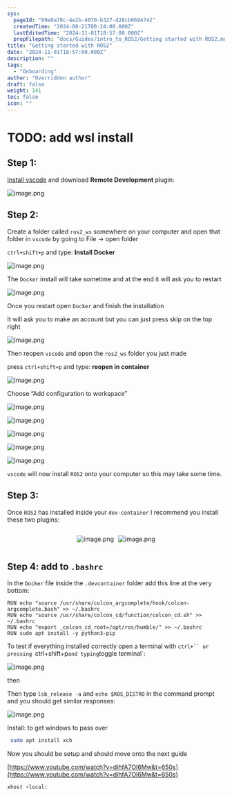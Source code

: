 ```yaml
---
sys:
  pageId: "89e0a78c-4e2b-4070-b327-d28cb0694742"
  createdTime: "2024-08-21T00:24:00.000Z"
  lastEditedTime: "2024-11-01T18:57:00.000Z"
  propFilepath: "docs/Guides/intro_to_ROS2/Getting started with ROS2.md"
title: "Getting started with ROS2"
date: "2024-11-01T18:57:00.000Z"
description: ""
tags:
  - "Onboarding"
author: "Overridden author"
draft: false
weight: 141
toc: false
icon: ""
---
```


# TODO: add wsl install

## Step 1:

[Install vscode](https://code.visualstudio.com/download) and download **Remote Development** plugin:

![image.png](https://prod-files-secure.s3.us-west-2.amazonaws.com/d518164a-d88e-44d1-a4ee-3adb3bd8bce0/efb52993-1881-4a40-b95e-6f020334f022/image.png?X-Amz-Algorithm=AWS4-HMAC-SHA256&X-Amz-Content-Sha256=UNSIGNED-PAYLOAD&X-Amz-Credential=ASIAZI2LB466Y3G7JXLP%2F20250218%2Fus-west-2%2Fs3%2Faws4_request&X-Amz-Date=20250218T100836Z&X-Amz-Expires=3600&X-Amz-Security-Token=IQoJb3JpZ2luX2VjEGIaCXVzLXdlc3QtMiJHMEUCIQCTZ9x6vrs2z7c2VEmi4HvqCBI82yEd2wWs2K91twPO2QIgcxh1pTnrkOU9SuKSnsx2AZh6uPOrLMwiUko0Accjx0IqiAQIiv%2F%2F%2F%2F%2F%2F%2F%2F%2F%2FARAAGgw2Mzc0MjMxODM4MDUiDJNJCrE35IAyp91IFCrcA5lLASgGMYuvE5nOSSvXAv3UjkctRcDMd9xeyCVXwxWVfGbXPNZUgIpYkSJkyhfNFELkt8%2FObMtk3aN1t2%2B1avlpHFixFCUo9S1skiskAL%2FTv7PTurKXy2%2BuC%2F3GbyXffJvk078Sm76g5a%2FGBnzNcYK45L7AenXF%2F3mnRz6Wi80BXvkQgpiNvVUj8oN4Ji%2BTxHfL7NXTEqmjT9NjuRlAKYuL21yO0UgjPhQu2KpNQ%2FvGs%2BtMTHSVoOro9w4wNis2F56io7Vcg8RCMdfHXNFD09yMwCAFJMPVWHI%2F%2BLbyq8MNwzD5i%2FIZI0iqrtlmVM1QaPA1wiVYJfWfwIzHKBrZoDObu%2FErrEKTTtxdQ2HlMnI8807w7JLGhCne%2BSg9ekLpnRcaECUtTfM2x2iaBfStC%2Fjr73RBo%2F4i8Cuw97kEsw1rla5ZMsFP%2FVrJ%2B%2Bw07yEkLwvY%2BFJWGw4tLrrHCCrkZ%2BneemBZ9GXsdWBddXwxjbCC9zeB%2BEhb%2FLA3sIezqEWHWaGLouh3D4iJziEB23J5sBI3rbHfeVfw0Gh3M2JCprtmODcYd8SdKm46FFOGQpoWqxeh4rF0SqfXyaJyQWUc%2BAKPl%2FvXDAD9SYuLoQ1Oedetyc0SFocMScHZnmZaMJCi0b0GOqUBZS4tMJMz07qh%2FO4hnVuvqVmU3SKo3yts1sZGeA4%2F68ERjEX3CGb5iI9VVlMHsV7DSpXIoUQnohI0qIInS%2FalPw8XkKE0XXmJxJ0CLDXOPBXNPY6BIpak6xg7SdVeKnHpmwTZWFyV8BH4kC4mT3QpVHOF6fSPUs%2FJ8khmwViVMuxo9%2BAIW40an%2BC4rDWuroWZtTHQpfGEb8ZbnPvO%2Blmg5NHrt674&X-Amz-Signature=d2792864286b9ef4d676fe7c7874a73b66edfb50e85c401a4cf92e920f1a6b5c&X-Amz-SignedHeaders=host&x-id=GetObject)

## Step 2:

Create a folder called `ros2_ws` somewhere on your computer and open that folder in `vscode` by going to File → open folder 

`ctrl+shift+p` and type: **Install Docker**

![image.png](https://prod-files-secure.s3.us-west-2.amazonaws.com/d518164a-d88e-44d1-a4ee-3adb3bd8bce0/2269dc0e-1cd5-47ff-bceb-c04ad9b2eab0/image.png?X-Amz-Algorithm=AWS4-HMAC-SHA256&X-Amz-Content-Sha256=UNSIGNED-PAYLOAD&X-Amz-Credential=ASIAZI2LB466Y3G7JXLP%2F20250218%2Fus-west-2%2Fs3%2Faws4_request&X-Amz-Date=20250218T100836Z&X-Amz-Expires=3600&X-Amz-Security-Token=IQoJb3JpZ2luX2VjEGIaCXVzLXdlc3QtMiJHMEUCIQCTZ9x6vrs2z7c2VEmi4HvqCBI82yEd2wWs2K91twPO2QIgcxh1pTnrkOU9SuKSnsx2AZh6uPOrLMwiUko0Accjx0IqiAQIiv%2F%2F%2F%2F%2F%2F%2F%2F%2F%2FARAAGgw2Mzc0MjMxODM4MDUiDJNJCrE35IAyp91IFCrcA5lLASgGMYuvE5nOSSvXAv3UjkctRcDMd9xeyCVXwxWVfGbXPNZUgIpYkSJkyhfNFELkt8%2FObMtk3aN1t2%2B1avlpHFixFCUo9S1skiskAL%2FTv7PTurKXy2%2BuC%2F3GbyXffJvk078Sm76g5a%2FGBnzNcYK45L7AenXF%2F3mnRz6Wi80BXvkQgpiNvVUj8oN4Ji%2BTxHfL7NXTEqmjT9NjuRlAKYuL21yO0UgjPhQu2KpNQ%2FvGs%2BtMTHSVoOro9w4wNis2F56io7Vcg8RCMdfHXNFD09yMwCAFJMPVWHI%2F%2BLbyq8MNwzD5i%2FIZI0iqrtlmVM1QaPA1wiVYJfWfwIzHKBrZoDObu%2FErrEKTTtxdQ2HlMnI8807w7JLGhCne%2BSg9ekLpnRcaECUtTfM2x2iaBfStC%2Fjr73RBo%2F4i8Cuw97kEsw1rla5ZMsFP%2FVrJ%2B%2Bw07yEkLwvY%2BFJWGw4tLrrHCCrkZ%2BneemBZ9GXsdWBddXwxjbCC9zeB%2BEhb%2FLA3sIezqEWHWaGLouh3D4iJziEB23J5sBI3rbHfeVfw0Gh3M2JCprtmODcYd8SdKm46FFOGQpoWqxeh4rF0SqfXyaJyQWUc%2BAKPl%2FvXDAD9SYuLoQ1Oedetyc0SFocMScHZnmZaMJCi0b0GOqUBZS4tMJMz07qh%2FO4hnVuvqVmU3SKo3yts1sZGeA4%2F68ERjEX3CGb5iI9VVlMHsV7DSpXIoUQnohI0qIInS%2FalPw8XkKE0XXmJxJ0CLDXOPBXNPY6BIpak6xg7SdVeKnHpmwTZWFyV8BH4kC4mT3QpVHOF6fSPUs%2FJ8khmwViVMuxo9%2BAIW40an%2BC4rDWuroWZtTHQpfGEb8ZbnPvO%2Blmg5NHrt674&X-Amz-Signature=2a2c30f584b51d1186ea9be5bd34a1401f7b08c613e8d84a8b586ed157c07bd6&X-Amz-SignedHeaders=host&x-id=GetObject)

The `Docker` install will take sometime and at the end it will ask you to restart

![image.png](https://prod-files-secure.s3.us-west-2.amazonaws.com/d518164a-d88e-44d1-a4ee-3adb3bd8bce0/ed233f78-be33-4b1f-b89c-9c346c0e961e/image.png?X-Amz-Algorithm=AWS4-HMAC-SHA256&X-Amz-Content-Sha256=UNSIGNED-PAYLOAD&X-Amz-Credential=ASIAZI2LB466Y3G7JXLP%2F20250218%2Fus-west-2%2Fs3%2Faws4_request&X-Amz-Date=20250218T100836Z&X-Amz-Expires=3600&X-Amz-Security-Token=IQoJb3JpZ2luX2VjEGIaCXVzLXdlc3QtMiJHMEUCIQCTZ9x6vrs2z7c2VEmi4HvqCBI82yEd2wWs2K91twPO2QIgcxh1pTnrkOU9SuKSnsx2AZh6uPOrLMwiUko0Accjx0IqiAQIiv%2F%2F%2F%2F%2F%2F%2F%2F%2F%2FARAAGgw2Mzc0MjMxODM4MDUiDJNJCrE35IAyp91IFCrcA5lLASgGMYuvE5nOSSvXAv3UjkctRcDMd9xeyCVXwxWVfGbXPNZUgIpYkSJkyhfNFELkt8%2FObMtk3aN1t2%2B1avlpHFixFCUo9S1skiskAL%2FTv7PTurKXy2%2BuC%2F3GbyXffJvk078Sm76g5a%2FGBnzNcYK45L7AenXF%2F3mnRz6Wi80BXvkQgpiNvVUj8oN4Ji%2BTxHfL7NXTEqmjT9NjuRlAKYuL21yO0UgjPhQu2KpNQ%2FvGs%2BtMTHSVoOro9w4wNis2F56io7Vcg8RCMdfHXNFD09yMwCAFJMPVWHI%2F%2BLbyq8MNwzD5i%2FIZI0iqrtlmVM1QaPA1wiVYJfWfwIzHKBrZoDObu%2FErrEKTTtxdQ2HlMnI8807w7JLGhCne%2BSg9ekLpnRcaECUtTfM2x2iaBfStC%2Fjr73RBo%2F4i8Cuw97kEsw1rla5ZMsFP%2FVrJ%2B%2Bw07yEkLwvY%2BFJWGw4tLrrHCCrkZ%2BneemBZ9GXsdWBddXwxjbCC9zeB%2BEhb%2FLA3sIezqEWHWaGLouh3D4iJziEB23J5sBI3rbHfeVfw0Gh3M2JCprtmODcYd8SdKm46FFOGQpoWqxeh4rF0SqfXyaJyQWUc%2BAKPl%2FvXDAD9SYuLoQ1Oedetyc0SFocMScHZnmZaMJCi0b0GOqUBZS4tMJMz07qh%2FO4hnVuvqVmU3SKo3yts1sZGeA4%2F68ERjEX3CGb5iI9VVlMHsV7DSpXIoUQnohI0qIInS%2FalPw8XkKE0XXmJxJ0CLDXOPBXNPY6BIpak6xg7SdVeKnHpmwTZWFyV8BH4kC4mT3QpVHOF6fSPUs%2FJ8khmwViVMuxo9%2BAIW40an%2BC4rDWuroWZtTHQpfGEb8ZbnPvO%2Blmg5NHrt674&X-Amz-Signature=344f811f9fa21e8d5425f475ec3057547f4040621397698662ace54fe06b3ef7&X-Amz-SignedHeaders=host&x-id=GetObject)

Once you restart open `Docker` and finish the installation

It will ask you to make an account but you can just press skip on the top right

![image.png](https://prod-files-secure.s3.us-west-2.amazonaws.com/d518164a-d88e-44d1-a4ee-3adb3bd8bce0/21010ad9-1659-4fd9-9f59-9932a09b2a3d/image.png?X-Amz-Algorithm=AWS4-HMAC-SHA256&X-Amz-Content-Sha256=UNSIGNED-PAYLOAD&X-Amz-Credential=ASIAZI2LB466Y3G7JXLP%2F20250218%2Fus-west-2%2Fs3%2Faws4_request&X-Amz-Date=20250218T100836Z&X-Amz-Expires=3600&X-Amz-Security-Token=IQoJb3JpZ2luX2VjEGIaCXVzLXdlc3QtMiJHMEUCIQCTZ9x6vrs2z7c2VEmi4HvqCBI82yEd2wWs2K91twPO2QIgcxh1pTnrkOU9SuKSnsx2AZh6uPOrLMwiUko0Accjx0IqiAQIiv%2F%2F%2F%2F%2F%2F%2F%2F%2F%2FARAAGgw2Mzc0MjMxODM4MDUiDJNJCrE35IAyp91IFCrcA5lLASgGMYuvE5nOSSvXAv3UjkctRcDMd9xeyCVXwxWVfGbXPNZUgIpYkSJkyhfNFELkt8%2FObMtk3aN1t2%2B1avlpHFixFCUo9S1skiskAL%2FTv7PTurKXy2%2BuC%2F3GbyXffJvk078Sm76g5a%2FGBnzNcYK45L7AenXF%2F3mnRz6Wi80BXvkQgpiNvVUj8oN4Ji%2BTxHfL7NXTEqmjT9NjuRlAKYuL21yO0UgjPhQu2KpNQ%2FvGs%2BtMTHSVoOro9w4wNis2F56io7Vcg8RCMdfHXNFD09yMwCAFJMPVWHI%2F%2BLbyq8MNwzD5i%2FIZI0iqrtlmVM1QaPA1wiVYJfWfwIzHKBrZoDObu%2FErrEKTTtxdQ2HlMnI8807w7JLGhCne%2BSg9ekLpnRcaECUtTfM2x2iaBfStC%2Fjr73RBo%2F4i8Cuw97kEsw1rla5ZMsFP%2FVrJ%2B%2Bw07yEkLwvY%2BFJWGw4tLrrHCCrkZ%2BneemBZ9GXsdWBddXwxjbCC9zeB%2BEhb%2FLA3sIezqEWHWaGLouh3D4iJziEB23J5sBI3rbHfeVfw0Gh3M2JCprtmODcYd8SdKm46FFOGQpoWqxeh4rF0SqfXyaJyQWUc%2BAKPl%2FvXDAD9SYuLoQ1Oedetyc0SFocMScHZnmZaMJCi0b0GOqUBZS4tMJMz07qh%2FO4hnVuvqVmU3SKo3yts1sZGeA4%2F68ERjEX3CGb5iI9VVlMHsV7DSpXIoUQnohI0qIInS%2FalPw8XkKE0XXmJxJ0CLDXOPBXNPY6BIpak6xg7SdVeKnHpmwTZWFyV8BH4kC4mT3QpVHOF6fSPUs%2FJ8khmwViVMuxo9%2BAIW40an%2BC4rDWuroWZtTHQpfGEb8ZbnPvO%2Blmg5NHrt674&X-Amz-Signature=1148d126f40168adde08dad8b2fc38914874c3efd9cd07acba9f2f54b14b4dd2&X-Amz-SignedHeaders=host&x-id=GetObject)

Then reopen `vscode` and open the `ros2_ws` folder you just made

press `ctrl+shift+p` and type: **reopen in container**

![image.png](https://prod-files-secure.s3.us-west-2.amazonaws.com/d518164a-d88e-44d1-a4ee-3adb3bd8bce0/4e93b8c2-41ad-488c-8095-c74205196118/image.png?X-Amz-Algorithm=AWS4-HMAC-SHA256&X-Amz-Content-Sha256=UNSIGNED-PAYLOAD&X-Amz-Credential=ASIAZI2LB466Y3G7JXLP%2F20250218%2Fus-west-2%2Fs3%2Faws4_request&X-Amz-Date=20250218T100836Z&X-Amz-Expires=3600&X-Amz-Security-Token=IQoJb3JpZ2luX2VjEGIaCXVzLXdlc3QtMiJHMEUCIQCTZ9x6vrs2z7c2VEmi4HvqCBI82yEd2wWs2K91twPO2QIgcxh1pTnrkOU9SuKSnsx2AZh6uPOrLMwiUko0Accjx0IqiAQIiv%2F%2F%2F%2F%2F%2F%2F%2F%2F%2FARAAGgw2Mzc0MjMxODM4MDUiDJNJCrE35IAyp91IFCrcA5lLASgGMYuvE5nOSSvXAv3UjkctRcDMd9xeyCVXwxWVfGbXPNZUgIpYkSJkyhfNFELkt8%2FObMtk3aN1t2%2B1avlpHFixFCUo9S1skiskAL%2FTv7PTurKXy2%2BuC%2F3GbyXffJvk078Sm76g5a%2FGBnzNcYK45L7AenXF%2F3mnRz6Wi80BXvkQgpiNvVUj8oN4Ji%2BTxHfL7NXTEqmjT9NjuRlAKYuL21yO0UgjPhQu2KpNQ%2FvGs%2BtMTHSVoOro9w4wNis2F56io7Vcg8RCMdfHXNFD09yMwCAFJMPVWHI%2F%2BLbyq8MNwzD5i%2FIZI0iqrtlmVM1QaPA1wiVYJfWfwIzHKBrZoDObu%2FErrEKTTtxdQ2HlMnI8807w7JLGhCne%2BSg9ekLpnRcaECUtTfM2x2iaBfStC%2Fjr73RBo%2F4i8Cuw97kEsw1rla5ZMsFP%2FVrJ%2B%2Bw07yEkLwvY%2BFJWGw4tLrrHCCrkZ%2BneemBZ9GXsdWBddXwxjbCC9zeB%2BEhb%2FLA3sIezqEWHWaGLouh3D4iJziEB23J5sBI3rbHfeVfw0Gh3M2JCprtmODcYd8SdKm46FFOGQpoWqxeh4rF0SqfXyaJyQWUc%2BAKPl%2FvXDAD9SYuLoQ1Oedetyc0SFocMScHZnmZaMJCi0b0GOqUBZS4tMJMz07qh%2FO4hnVuvqVmU3SKo3yts1sZGeA4%2F68ERjEX3CGb5iI9VVlMHsV7DSpXIoUQnohI0qIInS%2FalPw8XkKE0XXmJxJ0CLDXOPBXNPY6BIpak6xg7SdVeKnHpmwTZWFyV8BH4kC4mT3QpVHOF6fSPUs%2FJ8khmwViVMuxo9%2BAIW40an%2BC4rDWuroWZtTHQpfGEb8ZbnPvO%2Blmg5NHrt674&X-Amz-Signature=be0be69ee866e432fc4e18a86d6a8506024a11ca7dce0f11c83d79881116d679&X-Amz-SignedHeaders=host&x-id=GetObject)

Choose “Add configuration to workspace”

![image.png](https://prod-files-secure.s3.us-west-2.amazonaws.com/d518164a-d88e-44d1-a4ee-3adb3bd8bce0/9560b282-5060-4989-ba37-97e7b2c22476/image.png?X-Amz-Algorithm=AWS4-HMAC-SHA256&X-Amz-Content-Sha256=UNSIGNED-PAYLOAD&X-Amz-Credential=ASIAZI2LB466Y3G7JXLP%2F20250218%2Fus-west-2%2Fs3%2Faws4_request&X-Amz-Date=20250218T100836Z&X-Amz-Expires=3600&X-Amz-Security-Token=IQoJb3JpZ2luX2VjEGIaCXVzLXdlc3QtMiJHMEUCIQCTZ9x6vrs2z7c2VEmi4HvqCBI82yEd2wWs2K91twPO2QIgcxh1pTnrkOU9SuKSnsx2AZh6uPOrLMwiUko0Accjx0IqiAQIiv%2F%2F%2F%2F%2F%2F%2F%2F%2F%2FARAAGgw2Mzc0MjMxODM4MDUiDJNJCrE35IAyp91IFCrcA5lLASgGMYuvE5nOSSvXAv3UjkctRcDMd9xeyCVXwxWVfGbXPNZUgIpYkSJkyhfNFELkt8%2FObMtk3aN1t2%2B1avlpHFixFCUo9S1skiskAL%2FTv7PTurKXy2%2BuC%2F3GbyXffJvk078Sm76g5a%2FGBnzNcYK45L7AenXF%2F3mnRz6Wi80BXvkQgpiNvVUj8oN4Ji%2BTxHfL7NXTEqmjT9NjuRlAKYuL21yO0UgjPhQu2KpNQ%2FvGs%2BtMTHSVoOro9w4wNis2F56io7Vcg8RCMdfHXNFD09yMwCAFJMPVWHI%2F%2BLbyq8MNwzD5i%2FIZI0iqrtlmVM1QaPA1wiVYJfWfwIzHKBrZoDObu%2FErrEKTTtxdQ2HlMnI8807w7JLGhCne%2BSg9ekLpnRcaECUtTfM2x2iaBfStC%2Fjr73RBo%2F4i8Cuw97kEsw1rla5ZMsFP%2FVrJ%2B%2Bw07yEkLwvY%2BFJWGw4tLrrHCCrkZ%2BneemBZ9GXsdWBddXwxjbCC9zeB%2BEhb%2FLA3sIezqEWHWaGLouh3D4iJziEB23J5sBI3rbHfeVfw0Gh3M2JCprtmODcYd8SdKm46FFOGQpoWqxeh4rF0SqfXyaJyQWUc%2BAKPl%2FvXDAD9SYuLoQ1Oedetyc0SFocMScHZnmZaMJCi0b0GOqUBZS4tMJMz07qh%2FO4hnVuvqVmU3SKo3yts1sZGeA4%2F68ERjEX3CGb5iI9VVlMHsV7DSpXIoUQnohI0qIInS%2FalPw8XkKE0XXmJxJ0CLDXOPBXNPY6BIpak6xg7SdVeKnHpmwTZWFyV8BH4kC4mT3QpVHOF6fSPUs%2FJ8khmwViVMuxo9%2BAIW40an%2BC4rDWuroWZtTHQpfGEb8ZbnPvO%2Blmg5NHrt674&X-Amz-Signature=09926a9054ab92d710e9b80e590296b3778686ac73730a07ea3595853e460548&X-Amz-SignedHeaders=host&x-id=GetObject)

![image.png](https://prod-files-secure.s3.us-west-2.amazonaws.com/d518164a-d88e-44d1-a4ee-3adb3bd8bce0/2ee63f81-886b-48e8-a553-dc6e5eac99e4/image.png?X-Amz-Algorithm=AWS4-HMAC-SHA256&X-Amz-Content-Sha256=UNSIGNED-PAYLOAD&X-Amz-Credential=ASIAZI2LB466Y3G7JXLP%2F20250218%2Fus-west-2%2Fs3%2Faws4_request&X-Amz-Date=20250218T100836Z&X-Amz-Expires=3600&X-Amz-Security-Token=IQoJb3JpZ2luX2VjEGIaCXVzLXdlc3QtMiJHMEUCIQCTZ9x6vrs2z7c2VEmi4HvqCBI82yEd2wWs2K91twPO2QIgcxh1pTnrkOU9SuKSnsx2AZh6uPOrLMwiUko0Accjx0IqiAQIiv%2F%2F%2F%2F%2F%2F%2F%2F%2F%2FARAAGgw2Mzc0MjMxODM4MDUiDJNJCrE35IAyp91IFCrcA5lLASgGMYuvE5nOSSvXAv3UjkctRcDMd9xeyCVXwxWVfGbXPNZUgIpYkSJkyhfNFELkt8%2FObMtk3aN1t2%2B1avlpHFixFCUo9S1skiskAL%2FTv7PTurKXy2%2BuC%2F3GbyXffJvk078Sm76g5a%2FGBnzNcYK45L7AenXF%2F3mnRz6Wi80BXvkQgpiNvVUj8oN4Ji%2BTxHfL7NXTEqmjT9NjuRlAKYuL21yO0UgjPhQu2KpNQ%2FvGs%2BtMTHSVoOro9w4wNis2F56io7Vcg8RCMdfHXNFD09yMwCAFJMPVWHI%2F%2BLbyq8MNwzD5i%2FIZI0iqrtlmVM1QaPA1wiVYJfWfwIzHKBrZoDObu%2FErrEKTTtxdQ2HlMnI8807w7JLGhCne%2BSg9ekLpnRcaECUtTfM2x2iaBfStC%2Fjr73RBo%2F4i8Cuw97kEsw1rla5ZMsFP%2FVrJ%2B%2Bw07yEkLwvY%2BFJWGw4tLrrHCCrkZ%2BneemBZ9GXsdWBddXwxjbCC9zeB%2BEhb%2FLA3sIezqEWHWaGLouh3D4iJziEB23J5sBI3rbHfeVfw0Gh3M2JCprtmODcYd8SdKm46FFOGQpoWqxeh4rF0SqfXyaJyQWUc%2BAKPl%2FvXDAD9SYuLoQ1Oedetyc0SFocMScHZnmZaMJCi0b0GOqUBZS4tMJMz07qh%2FO4hnVuvqVmU3SKo3yts1sZGeA4%2F68ERjEX3CGb5iI9VVlMHsV7DSpXIoUQnohI0qIInS%2FalPw8XkKE0XXmJxJ0CLDXOPBXNPY6BIpak6xg7SdVeKnHpmwTZWFyV8BH4kC4mT3QpVHOF6fSPUs%2FJ8khmwViVMuxo9%2BAIW40an%2BC4rDWuroWZtTHQpfGEb8ZbnPvO%2Blmg5NHrt674&X-Amz-Signature=13e9ad9a022d2fa970d5bf4c4264ff3b37cb6103e559b1e081ffdab049d1dfa3&X-Amz-SignedHeaders=host&x-id=GetObject)

![image.png](https://prod-files-secure.s3.us-west-2.amazonaws.com/d518164a-d88e-44d1-a4ee-3adb3bd8bce0/ae1580b2-b048-407e-aed9-b584224a7a04/image.png?X-Amz-Algorithm=AWS4-HMAC-SHA256&X-Amz-Content-Sha256=UNSIGNED-PAYLOAD&X-Amz-Credential=ASIAZI2LB466Y3G7JXLP%2F20250218%2Fus-west-2%2Fs3%2Faws4_request&X-Amz-Date=20250218T100836Z&X-Amz-Expires=3600&X-Amz-Security-Token=IQoJb3JpZ2luX2VjEGIaCXVzLXdlc3QtMiJHMEUCIQCTZ9x6vrs2z7c2VEmi4HvqCBI82yEd2wWs2K91twPO2QIgcxh1pTnrkOU9SuKSnsx2AZh6uPOrLMwiUko0Accjx0IqiAQIiv%2F%2F%2F%2F%2F%2F%2F%2F%2F%2FARAAGgw2Mzc0MjMxODM4MDUiDJNJCrE35IAyp91IFCrcA5lLASgGMYuvE5nOSSvXAv3UjkctRcDMd9xeyCVXwxWVfGbXPNZUgIpYkSJkyhfNFELkt8%2FObMtk3aN1t2%2B1avlpHFixFCUo9S1skiskAL%2FTv7PTurKXy2%2BuC%2F3GbyXffJvk078Sm76g5a%2FGBnzNcYK45L7AenXF%2F3mnRz6Wi80BXvkQgpiNvVUj8oN4Ji%2BTxHfL7NXTEqmjT9NjuRlAKYuL21yO0UgjPhQu2KpNQ%2FvGs%2BtMTHSVoOro9w4wNis2F56io7Vcg8RCMdfHXNFD09yMwCAFJMPVWHI%2F%2BLbyq8MNwzD5i%2FIZI0iqrtlmVM1QaPA1wiVYJfWfwIzHKBrZoDObu%2FErrEKTTtxdQ2HlMnI8807w7JLGhCne%2BSg9ekLpnRcaECUtTfM2x2iaBfStC%2Fjr73RBo%2F4i8Cuw97kEsw1rla5ZMsFP%2FVrJ%2B%2Bw07yEkLwvY%2BFJWGw4tLrrHCCrkZ%2BneemBZ9GXsdWBddXwxjbCC9zeB%2BEhb%2FLA3sIezqEWHWaGLouh3D4iJziEB23J5sBI3rbHfeVfw0Gh3M2JCprtmODcYd8SdKm46FFOGQpoWqxeh4rF0SqfXyaJyQWUc%2BAKPl%2FvXDAD9SYuLoQ1Oedetyc0SFocMScHZnmZaMJCi0b0GOqUBZS4tMJMz07qh%2FO4hnVuvqVmU3SKo3yts1sZGeA4%2F68ERjEX3CGb5iI9VVlMHsV7DSpXIoUQnohI0qIInS%2FalPw8XkKE0XXmJxJ0CLDXOPBXNPY6BIpak6xg7SdVeKnHpmwTZWFyV8BH4kC4mT3QpVHOF6fSPUs%2FJ8khmwViVMuxo9%2BAIW40an%2BC4rDWuroWZtTHQpfGEb8ZbnPvO%2Blmg5NHrt674&X-Amz-Signature=5164a2a4920b21696aaa3c26df0de029d713499f21bcada925e76dc059b19d2a&X-Amz-SignedHeaders=host&x-id=GetObject)

![image.png](https://prod-files-secure.s3.us-west-2.amazonaws.com/d518164a-d88e-44d1-a4ee-3adb3bd8bce0/53255b28-f75e-430f-b9e3-c0ac8577e42b/image.png?X-Amz-Algorithm=AWS4-HMAC-SHA256&X-Amz-Content-Sha256=UNSIGNED-PAYLOAD&X-Amz-Credential=ASIAZI2LB466Y3G7JXLP%2F20250218%2Fus-west-2%2Fs3%2Faws4_request&X-Amz-Date=20250218T100836Z&X-Amz-Expires=3600&X-Amz-Security-Token=IQoJb3JpZ2luX2VjEGIaCXVzLXdlc3QtMiJHMEUCIQCTZ9x6vrs2z7c2VEmi4HvqCBI82yEd2wWs2K91twPO2QIgcxh1pTnrkOU9SuKSnsx2AZh6uPOrLMwiUko0Accjx0IqiAQIiv%2F%2F%2F%2F%2F%2F%2F%2F%2F%2FARAAGgw2Mzc0MjMxODM4MDUiDJNJCrE35IAyp91IFCrcA5lLASgGMYuvE5nOSSvXAv3UjkctRcDMd9xeyCVXwxWVfGbXPNZUgIpYkSJkyhfNFELkt8%2FObMtk3aN1t2%2B1avlpHFixFCUo9S1skiskAL%2FTv7PTurKXy2%2BuC%2F3GbyXffJvk078Sm76g5a%2FGBnzNcYK45L7AenXF%2F3mnRz6Wi80BXvkQgpiNvVUj8oN4Ji%2BTxHfL7NXTEqmjT9NjuRlAKYuL21yO0UgjPhQu2KpNQ%2FvGs%2BtMTHSVoOro9w4wNis2F56io7Vcg8RCMdfHXNFD09yMwCAFJMPVWHI%2F%2BLbyq8MNwzD5i%2FIZI0iqrtlmVM1QaPA1wiVYJfWfwIzHKBrZoDObu%2FErrEKTTtxdQ2HlMnI8807w7JLGhCne%2BSg9ekLpnRcaECUtTfM2x2iaBfStC%2Fjr73RBo%2F4i8Cuw97kEsw1rla5ZMsFP%2FVrJ%2B%2Bw07yEkLwvY%2BFJWGw4tLrrHCCrkZ%2BneemBZ9GXsdWBddXwxjbCC9zeB%2BEhb%2FLA3sIezqEWHWaGLouh3D4iJziEB23J5sBI3rbHfeVfw0Gh3M2JCprtmODcYd8SdKm46FFOGQpoWqxeh4rF0SqfXyaJyQWUc%2BAKPl%2FvXDAD9SYuLoQ1Oedetyc0SFocMScHZnmZaMJCi0b0GOqUBZS4tMJMz07qh%2FO4hnVuvqVmU3SKo3yts1sZGeA4%2F68ERjEX3CGb5iI9VVlMHsV7DSpXIoUQnohI0qIInS%2FalPw8XkKE0XXmJxJ0CLDXOPBXNPY6BIpak6xg7SdVeKnHpmwTZWFyV8BH4kC4mT3QpVHOF6fSPUs%2FJ8khmwViVMuxo9%2BAIW40an%2BC4rDWuroWZtTHQpfGEb8ZbnPvO%2Blmg5NHrt674&X-Amz-Signature=bacf598a7a38268bc68051f6b92c9a5202c21315387d9dd2c2ca462445711b4b&X-Amz-SignedHeaders=host&x-id=GetObject)

![image.png](https://prod-files-secure.s3.us-west-2.amazonaws.com/d518164a-d88e-44d1-a4ee-3adb3bd8bce0/7c562767-5af9-4ffb-97d1-327bcdf4ee00/image.png?X-Amz-Algorithm=AWS4-HMAC-SHA256&X-Amz-Content-Sha256=UNSIGNED-PAYLOAD&X-Amz-Credential=ASIAZI2LB466Y3G7JXLP%2F20250218%2Fus-west-2%2Fs3%2Faws4_request&X-Amz-Date=20250218T100836Z&X-Amz-Expires=3600&X-Amz-Security-Token=IQoJb3JpZ2luX2VjEGIaCXVzLXdlc3QtMiJHMEUCIQCTZ9x6vrs2z7c2VEmi4HvqCBI82yEd2wWs2K91twPO2QIgcxh1pTnrkOU9SuKSnsx2AZh6uPOrLMwiUko0Accjx0IqiAQIiv%2F%2F%2F%2F%2F%2F%2F%2F%2F%2FARAAGgw2Mzc0MjMxODM4MDUiDJNJCrE35IAyp91IFCrcA5lLASgGMYuvE5nOSSvXAv3UjkctRcDMd9xeyCVXwxWVfGbXPNZUgIpYkSJkyhfNFELkt8%2FObMtk3aN1t2%2B1avlpHFixFCUo9S1skiskAL%2FTv7PTurKXy2%2BuC%2F3GbyXffJvk078Sm76g5a%2FGBnzNcYK45L7AenXF%2F3mnRz6Wi80BXvkQgpiNvVUj8oN4Ji%2BTxHfL7NXTEqmjT9NjuRlAKYuL21yO0UgjPhQu2KpNQ%2FvGs%2BtMTHSVoOro9w4wNis2F56io7Vcg8RCMdfHXNFD09yMwCAFJMPVWHI%2F%2BLbyq8MNwzD5i%2FIZI0iqrtlmVM1QaPA1wiVYJfWfwIzHKBrZoDObu%2FErrEKTTtxdQ2HlMnI8807w7JLGhCne%2BSg9ekLpnRcaECUtTfM2x2iaBfStC%2Fjr73RBo%2F4i8Cuw97kEsw1rla5ZMsFP%2FVrJ%2B%2Bw07yEkLwvY%2BFJWGw4tLrrHCCrkZ%2BneemBZ9GXsdWBddXwxjbCC9zeB%2BEhb%2FLA3sIezqEWHWaGLouh3D4iJziEB23J5sBI3rbHfeVfw0Gh3M2JCprtmODcYd8SdKm46FFOGQpoWqxeh4rF0SqfXyaJyQWUc%2BAKPl%2FvXDAD9SYuLoQ1Oedetyc0SFocMScHZnmZaMJCi0b0GOqUBZS4tMJMz07qh%2FO4hnVuvqVmU3SKo3yts1sZGeA4%2F68ERjEX3CGb5iI9VVlMHsV7DSpXIoUQnohI0qIInS%2FalPw8XkKE0XXmJxJ0CLDXOPBXNPY6BIpak6xg7SdVeKnHpmwTZWFyV8BH4kC4mT3QpVHOF6fSPUs%2FJ8khmwViVMuxo9%2BAIW40an%2BC4rDWuroWZtTHQpfGEb8ZbnPvO%2Blmg5NHrt674&X-Amz-Signature=69c0e19711e73bdcdee995893cf8b0855748eb2f341cc3a271d60a0c133cdfde&X-Amz-SignedHeaders=host&x-id=GetObject)

`vscode` will now install `ROS2` onto your computer so this may take some time.

## Step 3:

Once `ROS2` has installed inside your `dev-container` I recommend you install these two plugins:

<div style="display: flex;flex-direction: row; column-gap:10px; max-width: 630px;justify-content: center;">
<div>

![image.png](https://prod-files-secure.s3.us-west-2.amazonaws.com/d518164a-d88e-44d1-a4ee-3adb3bd8bce0/3fc3d550-5a54-4ba1-ba6b-faa01cdb7369/image.png?X-Amz-Algorithm=AWS4-HMAC-SHA256&X-Amz-Content-Sha256=UNSIGNED-PAYLOAD&X-Amz-Credential=ASIAZI2LB466SKNHML56%2F20250218%2Fus-west-2%2Fs3%2Faws4_request&X-Amz-Date=20250218T100842Z&X-Amz-Expires=3600&X-Amz-Security-Token=IQoJb3JpZ2luX2VjEGIaCXVzLXdlc3QtMiJHMEUCIEwXdfbojoaorvEoIm3Tjzu%2B1G6%2F8xbHGmXx5F%2BLIa%2BuAiEA0yV84%2B0itjnbSipRglSFrht95OjVEmpECqyGiPsgFLAqiAQIiv%2F%2F%2F%2F%2F%2F%2F%2F%2F%2FARAAGgw2Mzc0MjMxODM4MDUiDKxlQEGMwDhmBBRriSrcAxl6GLfgRIajZJtVibp49G6D%2BqsoVcUI3DA2W6GW5AWFhk5iYcNJBkzu%2BHb25pv9I7lNke0ki0SVdcMN5sq4qsUiCbz0jgIrrV7FoGuGcsQqVf1eMVvfWfX%2FkviROmLPZcCYvXn00rDTsWqmPvhHgW7AgJRL7d12e7ItYdosn985%2BT0VVXeMyyRzLuEwugfuy3wO%2B15%2FXC4AGu1fmf4CnQl%2FnD0Q2tQKAxlxQ7ztHg2hRX4RcvC0WShUVJ3Ny0KJvP6ik4ZiU85oiRYb4EkzI5Ki0tz1oLCvtapI7Lw%2FVUYxP4lCUQPWaSf8pdNFwSKUiJCTAPeTNAGv5NfA%2FOmqR0tVQH9j4xDCbLZML3oMeFUst4Z1ee%2B67O1SPeMvbpd1zjAr0bcect5AVQBKg%2FWB4RysOaDIA3Bub9jqlnAP2ROkGION6hi1CKE9HPM5xfht3dSZGgcNzwUkErqbVjB6Ezv8tDdttD5zzubCjmAmmhVvhqgxJhns69Jg4CuHVaqJUchaakuUVdQfUkQ8kSPYjRFaCmNz3s%2BnUzrr4hhyUfju%2F2aPh8t9Deeg%2BZ7s0zURohY78iY7LhYEGtd18eCedpbw6TqeKaz2PunhKkHr8jV7WbjBC8UoHjkH%2BWFlMIWi0b0GOqUBAV4M%2Bb3fa4g4H7xCKDiA35PFzWL%2FWzX6isRMgCrof7lYJLO6Y41LY9yBA0uDwlojoSsyk3%2FSdf0n%2BJUKcXDjlTbtG0piy54NrleeAYPEw7OPvfcGidC31o1CPsbnNWpmPSeVVG7ztevtGKEbRgFwPLsKYwpz27cFPfyDEtK2aB7r4qsqcn0RHYkZwq4lj25pEbhDyKuswhkMgHRzPi%2ByDFuFpQFp&X-Amz-Signature=aff820effcbe9b5716bd5693ed2481128815297288471693858036c8e4691e51&X-Amz-SignedHeaders=host&x-id=GetObject)

</div>
<div>

![image.png](https://prod-files-secure.s3.us-west-2.amazonaws.com/d518164a-d88e-44d1-a4ee-3adb3bd8bce0/d994cc66-13c2-4093-a5a3-f84cf4601a82/image.png?X-Amz-Algorithm=AWS4-HMAC-SHA256&X-Amz-Content-Sha256=UNSIGNED-PAYLOAD&X-Amz-Credential=ASIAZI2LB466QZJF3SI3%2F20250218%2Fus-west-2%2Fs3%2Faws4_request&X-Amz-Date=20250218T100843Z&X-Amz-Expires=3600&X-Amz-Security-Token=IQoJb3JpZ2luX2VjEGIaCXVzLXdlc3QtMiJGMEQCICxfLHJ0eCO2EA8HB6FCJ0pdguo2us8NCZEIESsQvXrjAiB9aQi4npCrk1uJLv1OZ%2BoOO01s0eBbOYythz261Kka1iqIBAiK%2F%2F%2F%2F%2F%2F%2F%2F%2F%2F8BEAAaDDYzNzQyMzE4MzgwNSIMLkBP3zA%2BYGi57YeKKtwDjqBziBguVToECAT8qwhr%2B15jQP2sSwOjvaa1%2FD68uVca%2B91Gz5DRLvau3X4igI2eg4179ftK5k%2B0Qj%2B%2FqCfhzCeGaaEKBQO7pnI1AwUHKBzcCiNcet2WluzSX2NMkuOkRp6YFHCMpqnl08pH8wDTarizO5NyrpNsMbc9HT9KMpF%2B7Y8iDqzDJpXgD1gIIO2l5wWYjRT0%2B1leJk1za4GVPotajMNp6GX4fqsiUER%2BGsmAguPqUbXkKewFDd8H%2FqOUDLB7PyCxzpHOUANyH7Dxr29WksO85QRZTEziuVDMBY2AxRBKUY6ZuJ661RfwSlP9HVR3yDP9H7NUYSVrwYpy%2F3MdaMYCMLRWx3cdAhXZFSGGZybUHV%2Boi7OiKNuivUxyc4P%2FQlhktOxiS0NKCpl74ntHcRt056IPkCPn5MV4iifUJm%2FjUw0uomGSHMaIgKFnKzs8NDNrMQxVcF4XWpndXPS33kL2ePbiyHkbB1suY5fJ73kCFgWmPBZdNXR3cburEMWlocQXq19qoDusa1OfeLZNvc2xtPJg6OQU43P86at9gNc2ngR4wflIYjSerrRzb5Ywl1F8t5Y7%2FRuQOczniCaEcKwWWo9DiN1UZ4bY%2BS7zV%2F459hxrjiN2gmkw8KHRvQY6pgE9UEH0AQkHBDGGWgf2h45qK5nv3t%2B9waZ%2F4vb3y9W%2BTOP3CQv2AglszZujaM3zrt%2BwHw088JTnTQl2V0823z90dEnICTAFQ2A1Y6O6GHFhMdmR9lwvTB9jykRMhgo4myi4iMEBKyXTx3B6btr9yeLp7m6JTTlAVVSP0cumfUz7SiWBYIek0fukk5qeXTWpDApHhkufESjolfT8hjxirZSNToXVijDj&X-Amz-Signature=3e282b681854dd74f114b8a924f0c5030fc099b0f6b6fc7dfaf66471c04aab81&X-Amz-SignedHeaders=host&x-id=GetObject)

</div>
</div>

## Step 4: add to `.bashrc`

In the `Docker` file inside the `.devcontainer` folder add this line at the very bottom: 

```docker
RUN echo "source /usr/share/colcon_argcomplete/hook/colcon-argcomplete.bash" >> ~/.bashrc
RUN echo "source /usr/share/colcon_cd/function/colcon_cd.sh" >> ~/.bashrc
RUN echo "export _colcon_cd_root=/opt/ros/humble/" >> ~/.bashrc
RUN sudo apt install -y python3-pip 
```

To test if everything installed correctly open a terminal with `ctrl+`` or pressing `ctrl+shift+p` and typing `toggle terminal`:

![image.png](https://prod-files-secure.s3.us-west-2.amazonaws.com/d518164a-d88e-44d1-a4ee-3adb3bd8bce0/6a4943d8-b04e-4c02-9a58-775f3384d1a5/image.png?X-Amz-Algorithm=AWS4-HMAC-SHA256&X-Amz-Content-Sha256=UNSIGNED-PAYLOAD&X-Amz-Credential=ASIAZI2LB466Y3G7JXLP%2F20250218%2Fus-west-2%2Fs3%2Faws4_request&X-Amz-Date=20250218T100836Z&X-Amz-Expires=3600&X-Amz-Security-Token=IQoJb3JpZ2luX2VjEGIaCXVzLXdlc3QtMiJHMEUCIQCTZ9x6vrs2z7c2VEmi4HvqCBI82yEd2wWs2K91twPO2QIgcxh1pTnrkOU9SuKSnsx2AZh6uPOrLMwiUko0Accjx0IqiAQIiv%2F%2F%2F%2F%2F%2F%2F%2F%2F%2FARAAGgw2Mzc0MjMxODM4MDUiDJNJCrE35IAyp91IFCrcA5lLASgGMYuvE5nOSSvXAv3UjkctRcDMd9xeyCVXwxWVfGbXPNZUgIpYkSJkyhfNFELkt8%2FObMtk3aN1t2%2B1avlpHFixFCUo9S1skiskAL%2FTv7PTurKXy2%2BuC%2F3GbyXffJvk078Sm76g5a%2FGBnzNcYK45L7AenXF%2F3mnRz6Wi80BXvkQgpiNvVUj8oN4Ji%2BTxHfL7NXTEqmjT9NjuRlAKYuL21yO0UgjPhQu2KpNQ%2FvGs%2BtMTHSVoOro9w4wNis2F56io7Vcg8RCMdfHXNFD09yMwCAFJMPVWHI%2F%2BLbyq8MNwzD5i%2FIZI0iqrtlmVM1QaPA1wiVYJfWfwIzHKBrZoDObu%2FErrEKTTtxdQ2HlMnI8807w7JLGhCne%2BSg9ekLpnRcaECUtTfM2x2iaBfStC%2Fjr73RBo%2F4i8Cuw97kEsw1rla5ZMsFP%2FVrJ%2B%2Bw07yEkLwvY%2BFJWGw4tLrrHCCrkZ%2BneemBZ9GXsdWBddXwxjbCC9zeB%2BEhb%2FLA3sIezqEWHWaGLouh3D4iJziEB23J5sBI3rbHfeVfw0Gh3M2JCprtmODcYd8SdKm46FFOGQpoWqxeh4rF0SqfXyaJyQWUc%2BAKPl%2FvXDAD9SYuLoQ1Oedetyc0SFocMScHZnmZaMJCi0b0GOqUBZS4tMJMz07qh%2FO4hnVuvqVmU3SKo3yts1sZGeA4%2F68ERjEX3CGb5iI9VVlMHsV7DSpXIoUQnohI0qIInS%2FalPw8XkKE0XXmJxJ0CLDXOPBXNPY6BIpak6xg7SdVeKnHpmwTZWFyV8BH4kC4mT3QpVHOF6fSPUs%2FJ8khmwViVMuxo9%2BAIW40an%2BC4rDWuroWZtTHQpfGEb8ZbnPvO%2Blmg5NHrt674&X-Amz-Signature=8eaaf806df1c952c89d7395c52573ac0c907468a15467371c4b0d6db78ef8bdc&X-Amz-SignedHeaders=host&x-id=GetObject)

then 

Then type `lsb_release -a` and `echo $ROS_DISTRO` in the command prompt and you should get similar responses:

![image.png](https://prod-files-secure.s3.us-west-2.amazonaws.com/d518164a-d88e-44d1-a4ee-3adb3bd8bce0/3e635dec-a805-4e85-8b9e-d000e5b71a4e/image.png?X-Amz-Algorithm=AWS4-HMAC-SHA256&X-Amz-Content-Sha256=UNSIGNED-PAYLOAD&X-Amz-Credential=ASIAZI2LB466Y3G7JXLP%2F20250218%2Fus-west-2%2Fs3%2Faws4_request&X-Amz-Date=20250218T100836Z&X-Amz-Expires=3600&X-Amz-Security-Token=IQoJb3JpZ2luX2VjEGIaCXVzLXdlc3QtMiJHMEUCIQCTZ9x6vrs2z7c2VEmi4HvqCBI82yEd2wWs2K91twPO2QIgcxh1pTnrkOU9SuKSnsx2AZh6uPOrLMwiUko0Accjx0IqiAQIiv%2F%2F%2F%2F%2F%2F%2F%2F%2F%2FARAAGgw2Mzc0MjMxODM4MDUiDJNJCrE35IAyp91IFCrcA5lLASgGMYuvE5nOSSvXAv3UjkctRcDMd9xeyCVXwxWVfGbXPNZUgIpYkSJkyhfNFELkt8%2FObMtk3aN1t2%2B1avlpHFixFCUo9S1skiskAL%2FTv7PTurKXy2%2BuC%2F3GbyXffJvk078Sm76g5a%2FGBnzNcYK45L7AenXF%2F3mnRz6Wi80BXvkQgpiNvVUj8oN4Ji%2BTxHfL7NXTEqmjT9NjuRlAKYuL21yO0UgjPhQu2KpNQ%2FvGs%2BtMTHSVoOro9w4wNis2F56io7Vcg8RCMdfHXNFD09yMwCAFJMPVWHI%2F%2BLbyq8MNwzD5i%2FIZI0iqrtlmVM1QaPA1wiVYJfWfwIzHKBrZoDObu%2FErrEKTTtxdQ2HlMnI8807w7JLGhCne%2BSg9ekLpnRcaECUtTfM2x2iaBfStC%2Fjr73RBo%2F4i8Cuw97kEsw1rla5ZMsFP%2FVrJ%2B%2Bw07yEkLwvY%2BFJWGw4tLrrHCCrkZ%2BneemBZ9GXsdWBddXwxjbCC9zeB%2BEhb%2FLA3sIezqEWHWaGLouh3D4iJziEB23J5sBI3rbHfeVfw0Gh3M2JCprtmODcYd8SdKm46FFOGQpoWqxeh4rF0SqfXyaJyQWUc%2BAKPl%2FvXDAD9SYuLoQ1Oedetyc0SFocMScHZnmZaMJCi0b0GOqUBZS4tMJMz07qh%2FO4hnVuvqVmU3SKo3yts1sZGeA4%2F68ERjEX3CGb5iI9VVlMHsV7DSpXIoUQnohI0qIInS%2FalPw8XkKE0XXmJxJ0CLDXOPBXNPY6BIpak6xg7SdVeKnHpmwTZWFyV8BH4kC4mT3QpVHOF6fSPUs%2FJ8khmwViVMuxo9%2BAIW40an%2BC4rDWuroWZtTHQpfGEb8ZbnPvO%2Blmg5NHrt674&X-Amz-Signature=20223552fbd55eebb2e8360c3167432ab76bb59b116158f25154231ba21f9d20&X-Amz-SignedHeaders=host&x-id=GetObject)

Install:  to get windows to pass over

```bash
 sudo apt install xcb
```

Now you should be setup and should move onto the next guide 

[https://www.youtube.com/watch?v=dihfA7Ol6Mw&t=650s](https://www.youtube.com/watch?v=dihfA7Ol6Mw&t=650s)

```python
xhost +local:
```
